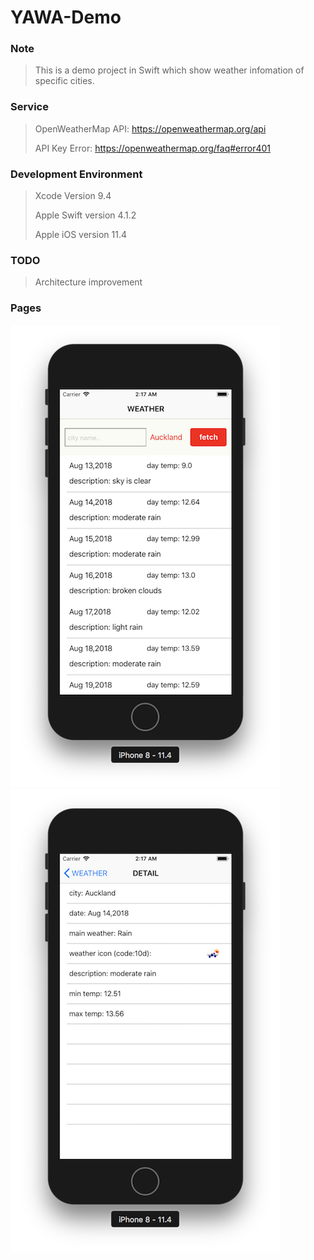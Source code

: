 # YAWA-Demo

### Note
> This is a demo project in Swift which show weather infomation of specific cities.

### Service
> OpenWeatherMap API: https://openweathermap.org/api
>
> API Key Error: https://openweathermap.org/faq#error401

### Development Environment
> Xcode Version 9.4
>
> Apple Swift version 4.1.2
>
> Apple iOS version  11.4

### TODO
> Architecture improvement

### Pages
![](pages/list-page.png)
![](pages/detail-page.png)


